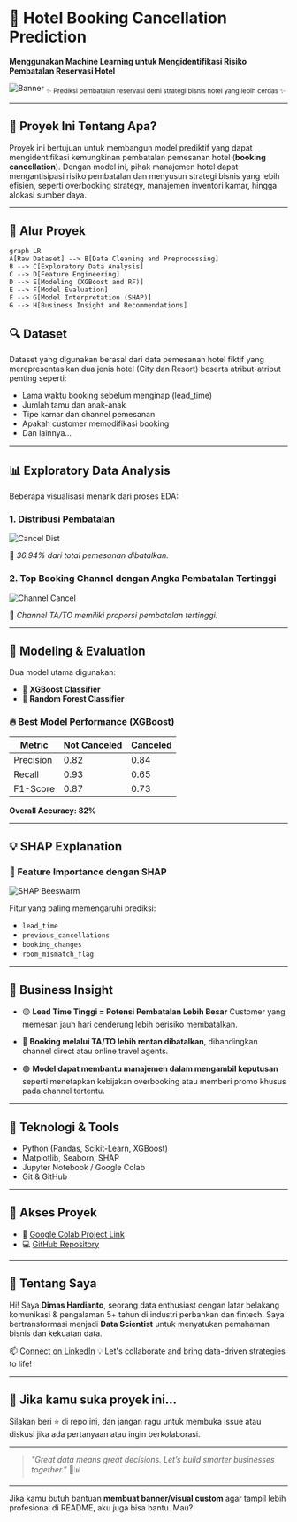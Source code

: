 # 🏨 Hotel Booking Cancellation Prediction

**Menggunakan Machine Learning untuk Mengidentifikasi Risiko Pembatalan Reservasi Hotel**

![Banner](https://imgur.com/your-custom-banner-image.png) <sub>✨ Prediksi pembatalan reservasi demi strategi bisnis hotel yang lebih cerdas ✨</sub>

---

## 📌 Proyek Ini Tentang Apa?

Proyek ini bertujuan untuk membangun model prediktif yang dapat mengidentifikasi kemungkinan pembatalan pemesanan hotel (**booking cancellation**). Dengan model ini, pihak manajemen hotel dapat mengantisipasi risiko pembatalan dan menyusun strategi bisnis yang lebih efisien, seperti overbooking strategy, manajemen inventori kamar, hingga alokasi sumber daya.

---

## 🧭 Alur Proyek

```mermaid
graph LR
A[Raw Dataset] --> B[Data Cleaning and Preprocessing]
B --> C[Exploratory Data Analysis]
C --> D[Feature Engineering]
D --> E[Modeling (XGBoost and RF)]
E --> F[Model Evaluation]
F --> G[Model Interpretation (SHAP)]
G --> H[Business Insight and Recommendations]
```

## 🔍 Dataset

Dataset yang digunakan berasal dari data pemesanan hotel fiktif yang merepresentasikan dua jenis hotel (City dan Resort) beserta atribut-atribut penting seperti:

* Lama waktu booking sebelum menginap (lead\_time)
* Jumlah tamu dan anak-anak
* Tipe kamar dan channel pemesanan
* Apakah customer memodifikasi booking
* Dan lainnya…

---

## 📊 Exploratory Data Analysis

Beberapa visualisasi menarik dari proses EDA:

### 1. **Distribusi Pembatalan**

![Cancel Dist](https://imgur.com/your-image1.png)

📌 *36.94% dari total pemesanan dibatalkan.*

### 2. **Top Booking Channel dengan Angka Pembatalan Tertinggi**

![Channel Cancel](https://imgur.com/your-image2.png)

📌 *Channel TA/TO memiliki proporsi pembatalan tertinggi.*

---

## 🤖 Modeling & Evaluation

Dua model utama digunakan:

* 🎯 **XGBoost Classifier**
* 🌳 **Random Forest Classifier**

### 🔥 Best Model Performance (XGBoost)

| Metric    | Not Canceled | Canceled |
| --------- | ------------ | -------- |
| Precision | 0.82         | 0.84     |
| Recall    | 0.93         | 0.65     |
| F1-Score  | 0.87         | 0.73     |

**Overall Accuracy: 82%**

---

## 💡 SHAP Explanation

### 📌 Feature Importance dengan SHAP

![SHAP Beeswarm](https://imgur.com/your-image3.png)

Fitur yang paling memengaruhi prediksi:

* `lead_time`
* `previous_cancellations`
* `booking_changes`
* `room_mismatch_flag`

---

## 🧠 Business Insight

* 🟡 **Lead Time Tinggi = Potensi Pembatalan Lebih Besar**
  Customer yang memesan jauh hari cenderung lebih berisiko membatalkan.

* 🔴 **Booking melalui TA/TO lebih rentan dibatalkan**, dibandingkan channel direct atau online travel agents.

* 🟢 **Model dapat membantu manajemen dalam mengambil keputusan** seperti menetapkan kebijakan overbooking atau memberi promo khusus pada channel tertentu.

---

## 🚀 Teknologi & Tools

* Python (Pandas, Scikit-Learn, XGBoost)
* Matplotlib, Seaborn, SHAP
* Jupyter Notebook / Google Colab
* Git & GitHub

---

## 📂 Akses Proyek

* 📘 [Google Colab Project Link](https://colab.research.google.com/drive/1Y0H-eg1HH3DPUgi3iZu1D7HHPKDJdfnK?usp=drive_link)
* 💻 [GitHub Repository](https://github.com/dhardianto281094)

---

## 👋 Tentang Saya

Hi! Saya **Dimas Hardianto**, seorang data enthusiast dengan latar belakang komunikasi & pengalaman 5+ tahun di industri perbankan dan fintech. Saya bertransformasi menjadi **Data Scientist** untuk menyatukan pemahaman bisnis dan kekuatan data.

📫 [Connect on LinkedIn](https://linkedin.com/in/your-link)
💡 Let's collaborate and bring data-driven strategies to life!

---

## 🌟 Jika kamu suka proyek ini...

Silakan beri ⭐ di repo ini, dan jangan ragu untuk membuka issue atau diskusi jika ada pertanyaan atau ingin berkolaborasi.

---

> *"Great data means great decisions. Let’s build smarter businesses together."* 🧠📊

---

Jika kamu butuh bantuan **membuat banner/visual custom** agar tampil lebih profesional di README, aku juga bisa bantu. Mau?
